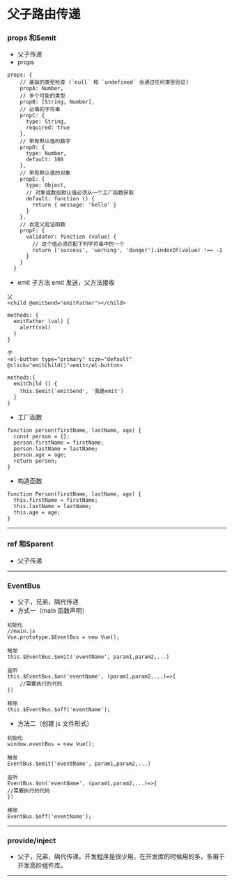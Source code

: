# 父子路由传递

### props 和\$emit

- 父子传递
- props

```
props: {
    // 基础的类型检查 (`null` 和 `undefined` 会通过任何类型验证)
    propA: Number,
    // 多个可能的类型
    propB: [String, Number],
    // 必填的字符串
    propC: {
      type: String,
      required: true
    },
    // 带有默认值的数字
    propD: {
      type: Number,
      default: 100
    },
    // 带有默认值的对象
    propE: {
      type: Object,
      // 对象或数组默认值必须从一个工厂函数获取
      default: function () {
        return { message: 'hello' }
      }
    },
    // 自定义验证函数
    propF: {
      validator: function (value) {
        // 这个值必须匹配下列字符串中的一个
        return ['success', 'warning', 'danger'].indexOf(value) !== -1
      }
    }
  }
```

- emit 子方法 emit 发送，父方法接收

```
父
<child @emitSend="emitFather"></child>

methods: {
  emitFather (val) {
    alert(val)
  }
}

子
<el-button type="primary" size="default" @click="emitChild()">emit</el-button>

methods:{
  emitChild () {
    this.$emit('emitSend', '我是emit')
  }
}
```

- 工厂函数

```
function person(firstName, lastName, age) {
  const person = {};
  person.firstName = firstName;
  person.lastName = lastName;
  person.age = age;
  return person;
}
```

- 构造函数

```
function Person(firstName, lastName, age) {
  this.firstName = firstName;
  this.lastName = lastName;
  this.age = age;
}
```

---

### ref 和\$parent

- 父子传递

---

### EventBus

- 父子，兄弟，隔代传递
- 方式一（main 函数声明）

```
初始化
//main.js
Vue.prototype.$EventBus = new Vue();

触发
this.$EventBus.$emit('eventName', param1,param2,...)

监听
this.$EventBus.$on('eventName', (param1,param2,...)=>{
    //需要执行的代码
})

移除
this.$EventBus.$off('eventName');
```

- 方法二（创建 js 文件形式）

```
初始化
window.eventBus = new Vue();

触发
EventBus.$emit('eventName', param1,param2,...)

监听
EventBus.$on('eventName', (param1,param2,...)=>{
//需要执行的代码
})

移除
EventBus.$off('eventName');
```

---

### provide/inject

- 父子，兄弟，隔代传递。开发程序是很少用，在开发库的时候用的多，多用于开发高阶组件库。

---

